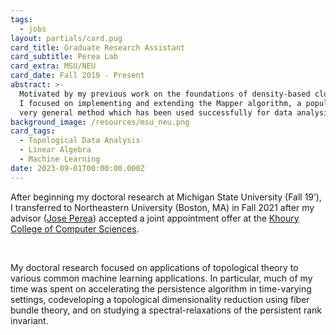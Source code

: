 ```yaml
---
tags:
  - jobs
layout: partials/card.pug
card_title: Graduate Research Assistant
card_subtitle: Perea Lab
card_extra: MSU/NEU
card_date: Fall 2019 - Present
abstract: >-
  Motivated by my previous work on the foundations of density-based clustering,
  I focused on implementing and extending the Mapper algorithm, a popular and
  very general method which has been used successfully for data analysis.
background_image: /resources/msu_neu.png
card_tags:
  - Topological Data Analysis
  - Linear Algebra
  - Machine Learning
date: 2023-09-01T00:00:00.000Z
---
```



After beginning my doctoral research at Michigan State University (Fall
19’), I transferred to Northeastern University (Boston, MA) in Fall 2021
after my advisor ([Jose Perea](https://www.joperea.com/)) accepted a
joint appointment offer at the [Khoury College of Computer
Sciences](https://www.khoury.northeastern.edu/).

<br/>

My doctoral research focused on applications of topological theory to
various common machine learning applications. In particular, much of my
time was spent on accelerating the persistence algorithm in time-varying
settings, codeveloping a topological dimensionality reduction using
fiber bundle theory, and on studying a spectral-relaxations of the
persistent rank invariant.
